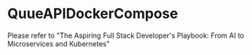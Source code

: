 # QuueAPIDockerCompose
Please refer to "The Aspiring Full Stack Developer's Playbook: From AI to Microservices and Kubernetes"
